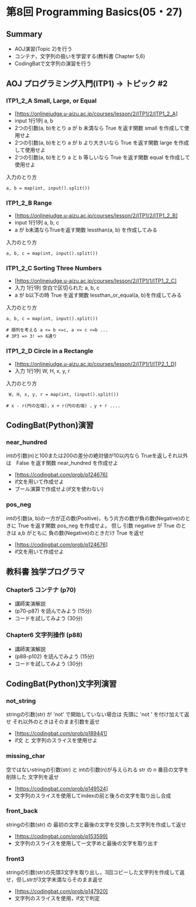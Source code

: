 # 第8回 Programming Basics(05・27)

## Summary

- AOJ演習(Topic 2)を行う
- コンテナ，文字列の扱いを学習する(教科書 Chapter 5,6)
- CodingBatで文字列の演習を行う


## AOJ プログラミング入門(ITP1) -> トピック #2

### ITP1_2_A Small, Large, or Equal

 - [https://onlinejudge.u-aizu.ac.jp/courses/lesson/2/ITP1/2/ITP1_2_A]
 - input 1行1列 a, b
 - 2つの引数(a, b)をとり a が b 未満なら True を返す関数 small を作成して使用せよ
 - 2つの引数(a, b)をとり a が b より大きいなら True を返す関数 large を作成して使用せよ
 - 2つの引数(a, b)をとり a と b 等しいなら True を返す関数 equal を作成して使用せよ

 入力のとり方

```
a, b = map(int, input().split())
```

### ITP1_2_B Range

 - [https://onlinejudge.u-aizu.ac.jp/courses/lesson/2/ITP1/2/ITP1_2_B]
 - input 1行1列 a, b, c
 - a が b未満ならTrueを返す関数 lessthan(a, b) を作成してみる

入力のとり方

```
a, b, c = map(int, input().split())
```

###  ITP1_2_C Sorting Three Numbers

 - [https://onlinejudge.u-aizu.ac.jp/courses/lesson/2/ITP1/1/ITP1_2_C]
 - 入力 1行1列 空白で区切られた a, b, c
 - a が b以下の時 True を返す関数 lessthan_or_equal(a, b)を作成してみる

 入力のとり方
```
a, b, c = map(int, input().split())

# 順列を考える a <= b <=c, a <= c <=b ...
# 3P3 => 3! => 6通り

```

### ITP1_2_D Circle in a Rectangle

 - [https://onlinejudge.u-aizu.ac.jp/courses/lesson/2/ITP1/1/ITP2_1_D]
 - 入力 1行1列 W, H, x, y, r

 入力のとり方
```
 W, H, x, y, r = map(int, (input().split())

# x - r(円の左端)，x + r(円の右端) ，y + r ....

```

## CodingBat(Python)演習

### near_hundred

intの引数(n)と100または200の差分の絶対値が10以内なら Trueを返しそれ以外は　False を返す関数 near_hundred を作成せよ

- [https://codingbat.com/prob/p124676]
- if文を用いて作成せよ
- ブール演算で作成せよ(if文を使わない)

### pos_neg

intの引数(a, b)の一方が正の数(Positive)，もう片方の数が負の数(Negative)のときに True を返す関数 pos_neg を作成せよ。
但し 引数 negative が True のときは a,b がともに 負の数(Negative)のときだけ True を返せ

- [https://codingbat.com/prob/p124676]
- if文を用いて作成せよ


## 教科書 独学プログラマ

### Chapter5 コンテナ (p70)

- 講師実演解説
- (p70-p87) を読んでみよう (15分)
- コードを試してみよう (30分)

### Chapter6 文字列操作 (p88)

- 講師実演解説
- (p88-p102) を読んでみよう (15分)
- コードを試してみよう (30分)

## CodingBat(Python)文字列演習

### not_string

stringの引数(str) が 'not' で開始していない場合は
先頭に 'not ' を付け加えて返せ
それ以外のときはそのまま引数を返せ

- [https://codingbat.com/prob/p189441]
- if文 と 文字列のスライスを使用せよ

### missing_char

空ではないstringの引数(str) と intの引数(n)が与えられる
str の n 番目の文字を削除した 文字列を返せ
- [https://codingbat.com/prob/p149524]
- 文字列のスライスを使用してindexの前と後ろの文字を取り出し合成

### front_back

stringの引数(str) の 最初の文字と最後の文字を交換した文字列を作成して返せ

- [https://codingbat.com/prob/p153599]
- 文字列のスライスを使用して一文字めと最後の文字を取り出す

### front3

stringの引数(str)の先頭3文字を取り出し，3回コピーした文字列を作成して返せ，但しstrが3文字未満ならそのまま返せ

- [https://codingbat.com/prob/p147920]
- 文字列のスライスを使用，if文で判定
